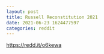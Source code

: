```yaml
--- 
layout: post 
title: Russell Reconstitution 2021 
date: 2021-06-23 1624477597 
categories: reddit 
--- 
```

https://redd.it/o6kewa